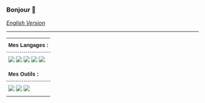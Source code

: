 ### Bonjour 👋
*[English Version](./READMEEN.md)*
***

<!-- https://medium.com/javascript-in-plain-english/how-to-make-custom-language-badges-for-your-profile-using-shields-io-d2aeaf016b6b -->

<style type="text/css">
.tg td{border-width:0px;font-family:Arial, sans-serif;font-size:14px; padding:10px 5px;}
.tg .tg-sn4r{font-weight:bold;text-align:left;vertical-align:top;border-bottom: 1px dashed;}
.tg .tg-1wig{font-weight:bold;text-align:left;vertical-align:top;border-bottom: 1px dashed;}
</style>
<table class="tg">
<tbody>
  <tr>
    <td class="tg-sn4r">Mes Langages :</td>
  </tr>
  <tr>
    <td class="tg-0lax">
        <img src="https://img.shields.io/badge/-HTML5-E34F26?logo=HTML5&logoColor=white&style=flat-square"></img>
        <img src="https://img.shields.io/badge/-CSS3-1572B6?logo=CSS3&logoColor=white&style=flat-square"></img>
        <img src="https://img.shields.io/badge/-Python-3776AB?logo=python&logoColor=white&style=flat-square"></img>
        <img src="https://img.shields.io/badge/-PHP-777BB4?logo=PHP&logoColor=white&style=flat-square"></img>
        <img src="https://img.shields.io/badge/-JavaScript-F7DF1E?logo=JavaScript&logoColor=white&style=flat-square"></img>
    </td>
  </tr>
  <tr>
    <td class="tg-1wig">Mes Outils :</td>
  </tr>
  <tr>
    <td class="tg-0lax">
        <img src="https://img.shields.io/badge/-Git-F05032?logo=git&logoColor=white&style=flat-square"></img>
    <img src="https://img.shields.io/badge/-GitHub-181717?logo=&logoColor=white&style=flat-square"></img>
    <img src="https://img.shields.io/badge/-Visual%20Studio%20Code-007ACC?logo=Visual-Studio-Code&logoColor=white&style=flat-square"></img>
    </td>
  </tr>
</tbody>
</table>


<!--
**L-Clem/L-Clem** is a ✨ _special_ ✨ repository because its `README.md` (this file) appears on your GitHub profile.

Here are some ideas to get you started:

- 🔭 I’m currently working on ...
- 🌱 I’m currently learning ...
- 👯 I’m looking to collaborate on ...
- 🤔 I’m looking for help with ...
- 💬 Ask me about ...
- 📫 How to reach me: ...
- 😄 Pronouns: ...
- ⚡ Fun fact: ...
-->